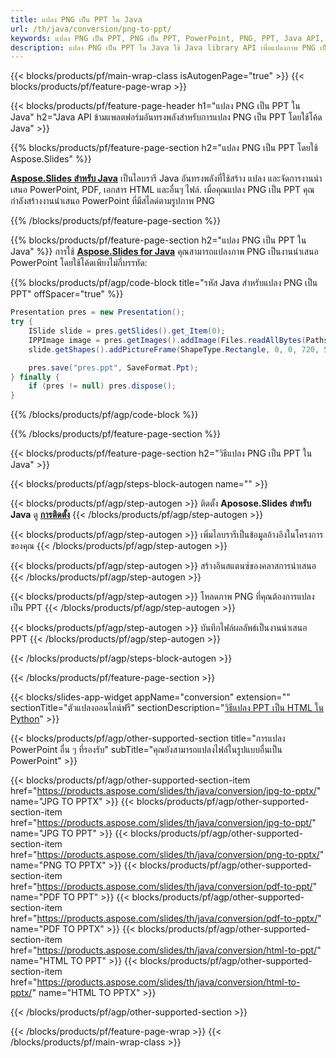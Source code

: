 ```yaml
---
title: แปลง PNG เป็น PPT ใน Java
url: /th/java/conversion/png-to-ppt/
keywords: แปลง PNG เป็น PPT, PNG เป็น PPT, PowerPoint, PNG, PPT, Java API, Java Library
description: แปลง PNG เป็น PPT ใน Java ใช้ Java library API เพื่อแปลงภาพ PNG เป็น PowerPoint
---
```


{{< blocks/products/pf/main-wrap-class isAutogenPage="true" >}}
{{< blocks/products/pf/feature-page-wrap >}}

{{< blocks/products/pf/feature-page-header h1="แปลง PNG เป็น PPT ใน Java" h2="Java API ข้ามแพลตฟอร์มอันทรงพลังสำหรับการแปลง PNG เป็น PPT โดยใช้โค้ด Java" >}}

{{% blocks/products/pf/feature-page-section h2="แปลง PNG เป็น PPT โดยใช้ Aspose.Slides" %}}

[**Aspose.Slides สำหรับ Java**](https://products.aspose.com/slides/th/java/) เป็นไลบรารี Java อันทรงพลังที่ใช้สร้าง แปลง และจัดการงานนำเสนอ PowerPoint, PDF, เอกสาร HTML และอื่นๆ ไฟล์. เมื่อคุณแปลง PNG เป็น PPT คุณกำลังสร้างงานนำเสนอ PowerPoint ที่มีสไลด์ตามรูปภาพ PNG

{{% /blocks/products/pf/feature-page-section %}}


{{% blocks/products/pf/feature-page-section  h2="แปลง PNG เป็น PPT ใน Java" %}}
การใช้ [**Aspose.Slides for Java**](https://products.aspose.com/slides/th/java/) คุณสามารถแปลงภาพ PNG เป็นงานนำเสนอ PowerPoint โดยใช้โค้ดเพียงไม่กี่บรรทัด:

{{% blocks/products/pf/agp/code-block title="รหัส Java สำหรับแปลง PNG เป็น PPT" offSpacer="true" %}}
```java
Presentation pres = new Presentation();
try {
	ISlide slide = pres.getSlides().get_Item(0);
	IPPImage image = pres.getImages().addImage(Files.readAllBytes(Paths.get("image.png")));
	slide.getShapes().addPictureFrame(ShapeType.Rectangle, 0, 0, 720, 540, image);

	pres.save("pres.ppt", SaveFormat.Ppt);
} finally {
	if (pres != null) pres.dispose();
}
```
{{% /blocks/products/pf/agp/code-block %}}

{{% /blocks/products/pf/feature-page-section %}}




{{< blocks/products/pf/feature-page-section  h2="วิธีแปลง PNG เป็น PPT ใน Java" >}}


{{< blocks/products/pf/agp/steps-block-autogen name="" >}}


{{< blocks/products/pf/agp/step-autogen >}}
ติดตั้ง **Aposose.Slides สำหรับ Java** ดู [**การติดตั้ง**](https://docs.aspose.com/slides/java/installation/)
{{< /blocks/products/pf/agp/step-autogen >}}

{{< blocks/products/pf/agp/step-autogen >}}
เพิ่มไลบรารีเป็นข้อมูลอ้างอิงในโครงการของคุณ
{{< /blocks/products/pf/agp/step-autogen >}}

{{< blocks/products/pf/agp/step-autogen >}}
สร้างอินสแตนซ์ของคลาสการนำเสนอ
{{< /blocks/products/pf/agp/step-autogen >}}

{{< blocks/products/pf/agp/step-autogen >}}
โหลดภาพ PNG ที่คุณต้องการแปลงเป็น PPT
{{< /blocks/products/pf/agp/step-autogen >}}

{{< blocks/products/pf/agp/step-autogen >}}
บันทึกไฟล์ผลลัพธ์เป็นงานนำเสนอ PPT
{{< /blocks/products/pf/agp/step-autogen >}}


{{< /blocks/products/pf/agp/steps-block-autogen >}}


{{< /blocks/products/pf/feature-page-section >}}




{{< blocks/slides-app-widget  appName="conversion" extension="" sectionTitle="ตัวแปลงออนไลน์ฟรี" sectionDescription="[วิธีแปลง PPT เป็น HTML ใน Python](https://products.aspose.com/slides/th/python-net/conversion/ppt-to-html/)" >}}

{{< blocks/products/pf/agp/other-supported-section title="การแปลง PowerPoint อื่น ๆ ที่รองรับ" subTitle="คุณยังสามารถแปลงไฟล์ในรูปแบบอื่นเป็น PowerPoint" >}}

{{< blocks/products/pf/agp/other-supported-section-item href="https://products.aspose.com/slides/th/java/conversion/jpg-to-pptx/" name="JPG TO PPTX" >}}
{{< blocks/products/pf/agp/other-supported-section-item href="https://products.aspose.com/slides/th/java/conversion/jpg-to-ppt/" name="JPG TO PPT" >}}
{{< blocks/products/pf/agp/other-supported-section-item href="https://products.aspose.com/slides/th/java/conversion/png-to-pptx/" name="PNG TO PPTX" >}}
{{< blocks/products/pf/agp/other-supported-section-item href="https://products.aspose.com/slides/th/java/conversion/pdf-to-ppt/" name="PDF TO PPT" >}}
{{< blocks/products/pf/agp/other-supported-section-item href="https://products.aspose.com/slides/th/java/conversion/pdf-to-pptx/" name="PDF TO PPTX" >}}
{{< blocks/products/pf/agp/other-supported-section-item href="https://products.aspose.com/slides/th/java/conversion/html-to-ppt/" name="HTML TO PPT" >}}
{{< blocks/products/pf/agp/other-supported-section-item href="https://products.aspose.com/slides/th/java/conversion/html-to-pptx/" name="HTML TO PPTX" >}}


{{< /blocks/products/pf/agp/other-supported-section >}}

{{< /blocks/products/pf/feature-page-wrap >}}
{{< /blocks/products/pf/main-wrap-class >}}